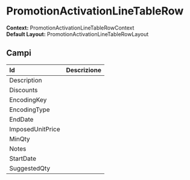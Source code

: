 # PromotionActivationLineTableRow

  
 **Context:** PromotionActivationLineTableRowContext   
 **Default Layout:** PromotionActivationLineTableRowLayout

## Campi

| Id | Descrizione |
| :--- | :--- |
| Description |  |
| Discounts |  |
| EncodingKey |  |
| EncodingType |  |
| EndDate |  |
| ImposedUnitPrice |  |
| MinQty |  |
| Notes |  |
| StartDate |  |
| SuggestedQty |  |

